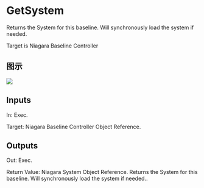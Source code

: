 # GetSystem

Returns the System for this baseline. Will synchronously load the system if needed.

Target is Niagara Baseline Controller

## 图示

![]($-20221218-18103999.png)

## Inputs

In: Exec.

Target: Niagara Baseline Controller Object Reference.  

## Outputs

Out: Exec.

Return Value: Niagara System Object Reference. Returns the System for this baseline. Will synchronously load the system if needed..


